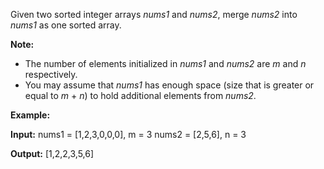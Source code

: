 
Given two sorted integer arrays  _nums1_  and  _nums2_, merge  _nums2_  into  _nums1_  as one sorted array.

**Note:**

-   The number of elements initialized in  _nums1_  and  _nums2_  are  _m_  and  _n_  respectively.
-   You may assume that  _nums1_  has enough space (size that is greater or equal to  _m_  +  _n_) to hold additional elements from  _nums2_.

**Example:**

**Input:**
nums1 = [1,2,3,0,0,0], m = 3
nums2 = [2,5,6],       n = 3

**Output:** [1,2,2,3,5,6]